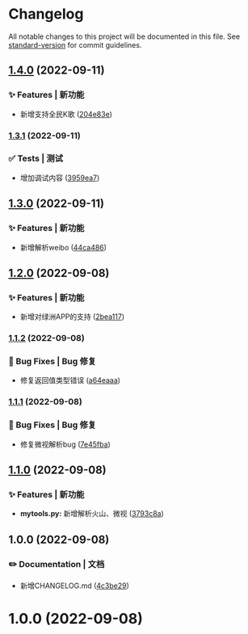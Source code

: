 # Changelog

All notable changes to this project will be documented in this file. See [standard-version](https://github.com/conventional-changelog/standard-version) for commit guidelines.

## [1.4.0](https://github.com/yszar/yufei/compare/v1.3.1...v1.4.0) (2022-09-11)


### ✨ Features | 新功能

* 新增支持全民K歌 ([204e83e](https://github.com/yszar/yufei/commit/204e83edf42c1cf433778684d83bb0bb930b61b8))

### [1.3.1](https://github.com/yszar/yufei/compare/v1.3.0...v1.3.1) (2022-09-11)


### ✅ Tests | 测试

* 增加调试内容 ([3959ea7](https://github.com/yszar/yufei/commit/3959ea78f7e9b6d1f757cbace42e3ead1cfd5ed5))

## [1.3.0](https://github.com/yszar/yufei/compare/v1.2.0...v1.3.0) (2022-09-11)


### ✨ Features | 新功能

* 新增解析weibo ([44ca486](https://github.com/yszar/yufei/commit/44ca4863d3d07e0cc386bd4d11d078aafb1b4218))

## [1.2.0](https://github.com/yszar/yufei/compare/v1.1.2...v1.2.0) (2022-09-08)


### ✨ Features | 新功能

* 新增对绿洲APP的支持 ([2bea117](https://github.com/yszar/yufei/commit/2bea1172f57d88ad11432d770f58f6afdcaef1e6))

### [1.1.2](https://github.com/yszar/yufei/compare/v1.1.1...v1.1.2) (2022-09-08)


### 🐛 Bug Fixes | Bug 修复

* 修复返回值类型错误 ([a64eaaa](https://github.com/yszar/yufei/commit/a64eaaad7416088ed0c8d7a1ecc4d4829ca252ee))

### [1.1.1](https://github.com/yszar/yufei/compare/v1.1.0...v1.1.1) (2022-09-08)


### 🐛 Bug Fixes | Bug 修复

* 修复微视解析bug ([7e45fba](https://github.com/yszar/yufei/commit/7e45fba09b93a8ba28dba0aecfd030ecba7e578b))

## [1.1.0](https://github.com/yszar/yufei/compare/v1.0.0...v1.1.0) (2022-09-08)


### ✨ Features | 新功能

* **mytools.py:** 新增解析火山、微视 ([3793c8a](https://github.com/yszar/yufei/commit/3793c8abb9789d9bf961c07d96da8ec1e44f356d))

## 1.0.0 (2022-09-08)


### ✏️ Documentation | 文档

* 新增CHANGELOG.md ([4c3be29](https://github.com/yszar/yufei/commit/4c3be2932012f6dcb085c201a017880b408e4932))

# 1.0.0 (2022-09-08)
